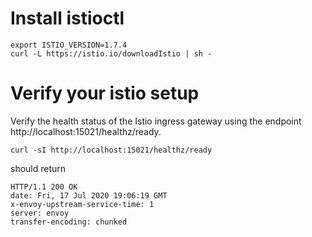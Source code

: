 # Install istioctl

```
export ISTIO_VERSION=1.7.4
curl -L https://istio.io/downloadIstio | sh -
```


# Verify your istio setup

Verify the health status of the Istio ingress gateway using the endpoint http://localhost:15021/healthz/ready.

```
curl -sI http://localhost:15021/healthz/ready
```
should return

```
HTTP/1.1 200 OK
date: Fri, 17 Jul 2020 19:06:19 GMT
x-envoy-upstream-service-time: 1
server: envoy
transfer-encoding: chunked
```
